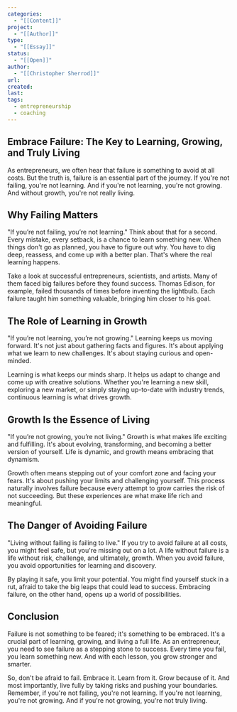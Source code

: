 ```yaml
---
categories:
  - "[[Content]]"
project:
  - "[[Author]]"
type:
  - "[[Essay]]"
status:
  - "[[Open]]"
author:
  - "[[Christopher Sherrod]]"
url: 
created:
last:
tags:
  - entrepreneurship
  - coaching
---
```

## Embrace Failure: The Key to Learning, Growing, and Truly Living

As entrepreneurs, we often hear that failure is something to avoid at all costs. But the truth is, failure is an essential part of the journey. If you're not failing, you're not learning. And if you're not learning, you're not growing. And without growth, you're not really living.

## Why Failing Matters

"If you’re not failing, you’re not learning." Think about that for a second. Every mistake, every setback, is a chance to learn something new. When things don't go as planned, you have to figure out why. You have to dig deep, reassess, and come up with a better plan. That's where the real learning happens.

Take a look at successful entrepreneurs, scientists, and artists. Many of them faced big failures before they found success. Thomas Edison, for example, failed thousands of times before inventing the lightbulb. Each failure taught him something valuable, bringing him closer to his goal.

## The Role of Learning in Growth

"If you’re not learning, you’re not growing." Learning keeps us moving forward. It's not just about gathering facts and figures. It's about applying what we learn to new challenges. It's about staying curious and open-minded.

Learning is what keeps our minds sharp. It helps us adapt to change and come up with creative solutions. Whether you're learning a new skill, exploring a new market, or simply staying up-to-date with industry trends, continuous learning is what drives growth.

## Growth Is the Essence of Living

"If you’re not growing, you’re not living." Growth is what makes life exciting and fulfilling. It's about evolving, transforming, and becoming a better version of yourself. Life is dynamic, and growth means embracing that dynamism.

Growth often means stepping out of your comfort zone and facing your fears. It's about pushing your limits and challenging yourself. This process naturally involves failure because every attempt to grow carries the risk of not succeeding. But these experiences are what make life rich and meaningful.

## The Danger of Avoiding Failure

"Living without failing is failing to live." If you try to avoid failure at all costs, you might feel safe, but you're missing out on a lot. A life without failure is a life without risk, challenge, and ultimately, growth. When you avoid failure, you avoid opportunities for learning and discovery.

By playing it safe, you limit your potential. You might find yourself stuck in a rut, afraid to take the big leaps that could lead to success. Embracing failure, on the other hand, opens up a world of possibilities.

## Conclusion

Failure is not something to be feared; it's something to be embraced. It's a crucial part of learning, growing, and living a full life. As an entrepreneur, you need to see failure as a stepping stone to success. Every time you fail, you learn something new. And with each lesson, you grow stronger and smarter.

So, don't be afraid to fail. Embrace it. Learn from it. Grow because of it. And most importantly, live fully by taking risks and pushing your boundaries. Remember, if you're not failing, you're not learning. If you're not learning, you're not growing. And if you're not growing, you're not truly living.